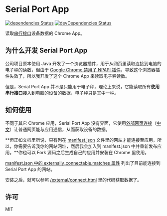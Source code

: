 # Serial Port App

[![dependencies Status](https://img.shields.io/david/lmk123/chrome-app-scales.svg?style=flat-square)](https://david-dm.org/lmk123/chrome-app-scales)
[![devDependencies Status](https://img.shields.io/david/dev/lmk123/chrome-app-scales.svg?style=flat-square)](https://david-dm.org/lmk123/chrome-app-scales#info=devDependencies)

读取[串行接口](https://zh.wikipedia.org/wiki/串行端口)设备数据的 Chrome App。

## 为什么开发 Serial Port App

公司项目原本使用 Java 开发了一个浏览器插件，用于从网页里读取连接到电脑的电子秤的读数，但由于 [Google Chrome 禁用了 NPAPI 插件](https://support.google.com/chrome/answer/6213033?hl=zh-Hans)，导致这个浏览器插件失效了，所以我开发了这个 Chrome App 来读取电子秤读数。

但是，Serial Port App 并不是只能用于电子秤，理论上来说，它能读取所有**使用串行接口**接入到电脑的设备的数据，电子秤只是其中一种。

## 如何使用

不同于其它 Chrome 应用，Serial Port App 没有界面，它使用[外部网页连接](https://developer.chrome.com/apps/manifest/externally_connectable)（[中文](https://crxdoc-zh.appspot.com/apps/manifest/externally_connectable)）让普通网页能与应用通信，从而获取设备的数据。

**但正如文档里所说，只有列在 [manifest.json](https://github.com/lmk123/chrome-app-scales/blob/master/src/manifest.json) 文件里的网站才能连接至应用，所以，你需要告诉我你的网站网址，然后我会加入到 manifest.json 中并重新发布应用。**你也可以 Fork 源码之后生成自己的应用并安装在 Chrome 里使用。

[manifest.json 中的 externally_connectable.matches 属性](https://github.com/lmk123/chrome-app-scales/blob/master/src/manifest.json#L17) 列出了目前能连接到 Serial Port App 的网站。

安装之后，就可以参照 [/external/connect.html](https://github.com/lmk123/chrome-app-scales/blob/master/external/connect.html) 里的代码获取数据了。

## 许可

MIT
